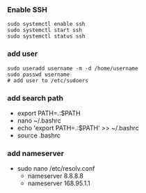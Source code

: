 ### Enable SSH
```
sudo systemctl enable ssh
sudo systemctl start ssh
sudo systemctl status ssh
```
### add user
```
sudo useradd username -m -d /home/username
sudo passwd username
# add user to /etc/sudoers
```
### add search path
* export PATH=.:$PATH
* nano ~/.bashrc
* echo 'export PATH=.:$PATH' >> ~/.bashrc
* source .bashrc
### add nameserver
* sudo nano /etc/resolv.conf
     * nameserver 8.8.8.8
     * nameserver 168.95.1.1
